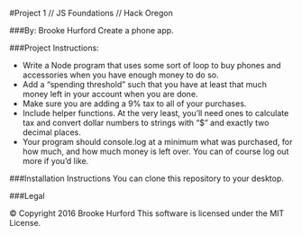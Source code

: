 #Project 1 // JS Foundations // Hack Oregon

###By: Brooke Hurford
Create a phone app.

###Project Instructions:

* Write a Node program that uses some sort of loop to buy phones and accessories when you have enough money to do so.
* Add a “spending threshold” such that you have at least that much money left in your account when you are done.
* Make sure you are adding a 9% tax to all of your purchases.
* Include helper functions. At the very least, you’ll need ones to calculate tax and convert dollar numbers to strings with “$” and exactly two decimal places.
* Your program should console.log at a minimum what was purchased, for how much, and how much money is left over. You can of course log out more if you’d like.

###Installation Instructions
You can clone this repository to your desktop.

###Legal

© Copyright 2016 Brooke Hurford
This software is licensed under the MIT License.

